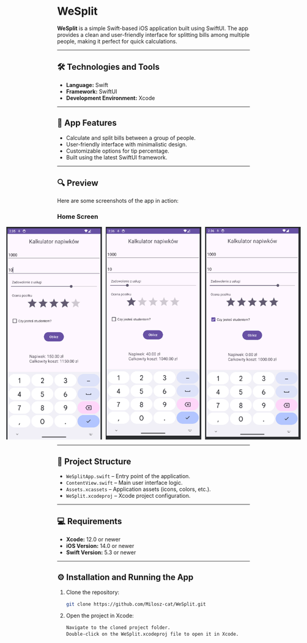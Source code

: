 # WeSplit

**WeSplit** is a simple Swift-based iOS application built using SwiftUI. The app provides a clean and user-friendly interface for splitting bills among multiple people, making it perfect for quick calculations.

---

## 🛠️ Technologies and Tools
- **Language:** Swift
- **Framework:** SwiftUI
- **Development Environment:** Xcode

---

## 📱 App Features
- Calculate and split bills between a group of people.
- User-friendly interface with minimalistic design.
- Customizable options for tip percentage.
- Built using the latest SwiftUI framework.

---

## 🔍 Preview
Here are some screenshots of the app in action:

### Home Screen
<div style="display: flex; gap: 10px; justify-content: center;">
  <img src="Preview/1.png" alt="1" width="250">
  <img src="Preview/2.png" alt="2" width="250">
  <img src="Preview/3.png" alt="3" width="250">
</div>

---

## 📂 Project Structure
- `WeSplitApp.swift` – Entry point of the application.
- `ContentView.swift` – Main user interface logic.
- `Assets.xcassets` – Application assets (icons, colors, etc.).
- `WeSplit.xcodeproj` – Xcode project configuration.

---

## 💻 Requirements
- **Xcode:** 12.0 or newer
- **iOS Version:** 14.0 or newer
- **Swift Version:** 5.3 or newer

---

## ⚙️ Installation and Running the App
1. Clone the repository:
   ```bash
   git clone https://github.com/Milosz-cat/WeSplit.git

2. Open the project in Xcode:
   ```bash
   Navigate to the cloned project folder.
   Double-click on the WeSplit.xcodeproj file to open it in Xcode.
